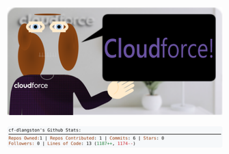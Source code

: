 <!-- 
Version 3.0.110
Built Sun Oct 13 2024 05:20:13 GMT+0000 (Coordinated Universal Time)
-->

<h1 align="center">
  <a href="https://github.com/cf-dlangston/cf-dlangston/tree/master/src" title="Click to View Source">
    <picture width="100%" alt="Dylan">
      <source media="(prefers-color-scheme: dark)" srcset="dylan-dark.svg?version=3.0.110">
      <img src="dylan-light.svg?version=3.0.110" alt="Dylan">
    </picture>
  </a>
</h1>

<div align="center">
  <picture width="100%" alt="Profile Info and Stats">
    <source media="(prefers-color-scheme: dark)" srcset="stats-dark.svg?version=3.0.110">
    <img src="stats-light.svg?version=3.0.110" alt="Profile Info and Stats">
  </picture>
</div>
